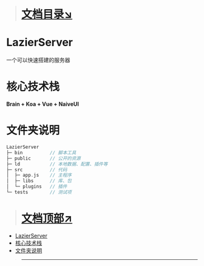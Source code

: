 > # <a id="文档顶部" href="#文档目录">文档目录↘</a>

# LazierServer
一个可以快速搭建的服务器

# 核心技术栈
**Brain + Koa + Vue + NaiveUI**

# 文件夹说明
```c
LazierServer
├─ bin          // 脚本工具
├─ public       // 公开的资源
├─ ld           // 本地数据、配置、插件等 
├─ src          // 代码
│  ├─ app.js    // 主程序
│  ├─ libs      // 库、包
│  └─ plugins   // 插件
└─ tests        // 测试项
```

> # <a id="文档目录" href="#文档顶部">文档顶部↗</a>
- [LazierServer](#lazierserver)
- [核心技术栈](#核心技术栈)
- [文件夹说明](#文件夹说明)
> ---